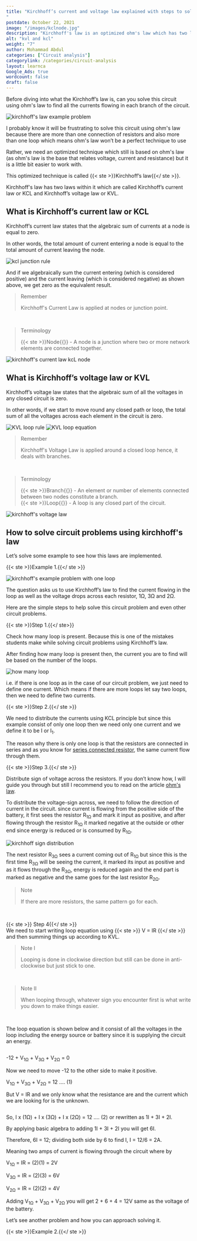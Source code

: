 ```yaml
---
title: "Kirchhoff’s current and voltage law explained with steps to solving any circuit problems easily
"
postdate: October 22, 2021
image: "/images/kclnode.jpg"
description: "Kirchhoff's law is an optimized ohm's law which has two laws within it. The kirchhoff's current law (KCL) which deals with node or junction-point and the kirchhoff's voltage law (KVL) which deals with branches."
alt: "kvl and kcl"
weight: "7"
author: Mohammad Abdul
categories: ["Circuit analysis"]
categorylink: /categories/circuit-analysis
layout: learnca 
Google_Ads: true
wordcount: false
draft: false
---
```


Before diving into what the Kirchhoff’s law is, can you solve this circuit using ohm's law to find all the currents flowing in each branch of the circuit.

<img loading="lazy" src="/images/kcanusolve.jpg" alt="kirchhoff's law example problem">

I probably know it will be frustrating to solve this circuit using ohm's law because there are more than one connection of resistors and also more than one loop which means ohm's law won’t be a perfect technique to use

Rather, we need an optimized technique which still is based on ohm's law (as ohm's law is the base that relates voltage, current and resistance) but it is a little bit easier to work with.

This optimized technique is called {{< ste >}}Kirchhoff’s law{{</ ste >}}.

Kirchhoff's law has two laws within it which are called Kirchhoff’s current law or KCL and Kirchhoff’s voltage law or KVL.

## What is Kirchhoff’s current law or KCL

Kirchhoff’s current law states that the algebraic sum of currents at a node is equal to zero.

In other words, the total amount of current entering a node is equal to the total amount of current leaving the node.

<img loading="lazy" src="/images/kcljunction.jpg" alt="kcl junction rule">

And if we algebraically sum the current entering (which is considered positive) and the current leaving (which is considered negative) as shown above, we get zero as the equivalent result.

<blockquote class="blockquote">
<p class="little-nugget">Remember</p>
<p class="quote-text">
Kirchhoff's Current Law is applied at nodes or junction point.
</blockquote>

<br>
<blockquote class="blockquote">
<p class="little-nugget">Terminology</p>
<p class="quote-text">
{{< ste >}}Node{{</ ste >}} - A node is a junction where two or more network elements are connected together. </p>
</blockquote>

<img loading="lazy" src="/images/kclnode.jpg" alt="kirchhoff's current law kcL node">

## What is Kirchhoff’s voltage law or KVL

Kirchhoff’s voltage law states that the algebraic sum of all the voltages in any closed circuit is zero.

In other words, if we start to move round any closed path or loop, the total sum of all the voltages across each element in the circuit is zero.

<img loading="lazy" src="/images/kvlloop.jpg" alt="KVL loop rule">

<img loading="lazy" src="/images/kvlloopeqn.jpg" alt="KVL loop equation">

<blockquote class="blockquote">
<p class="little-nugget">Remember</p>
<p class="quote-text">
Kirchhoff's Voltage Law is applied around a closed loop hence, it deals with branches.
</p>
</blockquote>
<br>

<blockquote class="blockquote">
<p class="little-nugget">Terminology</p>
<p class="quote-text">
{{< ste >}}Branch{{</ ste >}} - An element or number of elements connected between two nodes constitute a branch.
<br>
{{< ste >}}Loop{{</ ste >}} -  A loop is any closed part of the circuit.</p>
</blockquote>

<img loading="lazy" src="/images/loopandbranch.jpg" alt="kirchhoff's voltage law">

## How to solve circuit problems using kirchhoff's law

Let’s solve some example to see how this laws are implemented.

{{< ste >}}Example 1.{{</ ste >}}
<br>

<img loading="lazy" src="/images/kexone.jpg" alt="kirchhoff's example problem with one loop">

<p>The question asks us to use Kirchhoff’s law to find the current flowing in the loop as well as the voltage drops across each resistor, 1&#8486, 3&#8486 and 2&#8486.</p>

Here are the simple steps to help solve this circuit problem and even other circuit problems.

{{< ste >}}Step 1.{{</ ste>}}
<br>

Check how many loop is present. Because this is one of the mistakes students make while solving circuit problems using Kirchhoff’s law.

After finding how many loop is present then, the current you are to find will be based on the number of the loops.

<img loading="lazy" src="/images/kexloopone.jpg" alt=" how many loop">

i.e. if there is one loop as in the case of our circuit problem, we just need to define one current. Which means if there are more loops let say two loops, then we need to define two currents.

{{< ste >}}Step 2.{{</ ste >}}
<br>

We need to distribute the currents using KCL principle but since this example consist of only one loop then we need only one current and we define it to be I or I<sub>1</sub>.

The reason why there is only one loop is that the resistors are connected in series and as you know for <a href="/learnca/series-and-parallel-resistor-and-how-to-identify-them/" class="links-to-article">series connected resistor</a>, the same current flow through them.

{{< ste >}}Step 3.{{</ ste >}}
<br>

Distribute sign of voltage across the resistors.
If you don’t know how, I will guide you through but still I recommend you to read on the article <a href="/learnca/what-is-ohms-law/" class="links-to-article">ohm's law</a>.

<p>To distribute the voltage-sign across, we need to follow the direction of current in the circuit. since current is flowing from the positive side of the battery, it first sees the resistor R<sub>1&#8486</sub> and mark it input as positive, and after flowing through the resistor R<sub>1&#8486</sub> it marked negative at the outside or other end since energy is reduced or is consumed by R<sub>1&#8486</sub>.</p>

<img loading="lazy" src="/images/signexone.jpg" alt="kirchhoff sign distribution">

<p>The next resistor R<sub>3&#8486</sub> sees a current coming out of R<sub>1&#8486</sub> but since this is the first time R<sub>3&#8486</sub> will be seeing the current, it marked its input as positive and as it flows through the R<sub>3&#8486</sub>, energy is reduced again and the end part is marked as negative and the same goes for the last resistor R<sub>2&#8486</sub>.</p>

<blockquote class="blockquote">
<p class="little-nugget">Note</p>
<p class="quote-text">
If there are more resistors, the same pattern go for each.
 </p>
</blockquote>

<br>

{{< ste >}} Step 4{{</ ste >}}
<br>
We need to start writing loop equation using {{< ste >}} V = IR {{</ ste >}} and then summing things up according to KVL.

<blockquote class="blockquote">
<p class="little-nugget">Note I</p>
<p class="quote-text">
Looping is done in clockwise direction but still can be done in anti-clockwise but just stick to one.
</p>
</blockquote> 
<br>
<blockquote class="blockquote">
<p class="little-nugget">Note II</p>
<p class="quote-text">
When looping through, whatever sign you encounter first is what write you down to make things easier.
 </p>
</blockquote> 
<br>

The loop equation is shown below and it consist of all the voltages in the loop including the energy source or battery since it is supplying the circuit an energy.

<img loading="lazy" src="/images/exomeloopeqn.jpg" alt="">

<p>-12 + V<sub>1&#8486</sub> + V<sub>3&#8486</sub> + V<sub>2&#8486</sub> = 0</p>

Now we need to move -12 to the other side to make it positive.

<p>V<sub>1&#8486</sub> + V<sub>3&#8486</sub> + V<sub>2&#8486</sub> = 12 …. (1)</p>

But V = IR and we only know what the resistance are and the current which we are looking for is the unknown.

<img loading="lazy" src="/images/solnexone.jpg" alt="">

<p>So, I x (1&#8486) + I x (3&#8486) + I x (2&#8486) = 12 …. (2) or rewritten as 1I + 3I + 2I.</p>

By applying basic algebra to adding 1I + 3I + 2I you will get 6I.

Therefore, 6I = 12; dividing both side by 6 to find I, I = 12/6 = 2A.

Meaning two amps of current is flowing through the circuit where by

<p>V<sub>1&#8486</sub> = IR = (2)(1) = 2V</p>

<p>V<sub>3&#8486</sub> = IR = (2)(3) = 6V</p>

<p>V<sub>2&#8486</sub> = IR = (2)(2) = 4V</p>

<p>Adding V<sub>1&#8486</sub> + V<sub>3&#8486</sub> + V<sub>2&#8486</sub> you will get 2 + 6 + 4 = 12V same as the voltage of the battery.</p>

Let’s see another problem and how you can approach solving it.

{{< ste >}}Example 2.{{</ ste >}}
<br>
